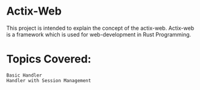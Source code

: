 # Actix-Web 

This project is intended to explain the concept of the actix-web.
Actix-web is a framework which is used for web-development in Rust Programming.

# Topics Covered:
    Basic Handler
    Handler with Session Management
    
